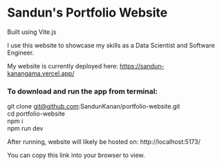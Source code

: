 # Sandun's Portfolio Website
Built using Vite.js

I use this website to showcase my skills as a Data Scientist and Software Engineer.

My website is currently deployed here:
https://sandun-kanangama.vercel.app/


### To download and run the app from terminal:
git clone git@github.com:SandunKanan/portfolio-website.git\
cd portfolio-website\
npm i\
npm run dev

After running, website will likely be hosted on:
http://localhost:5173/

You can copy this link into your browser to view.
